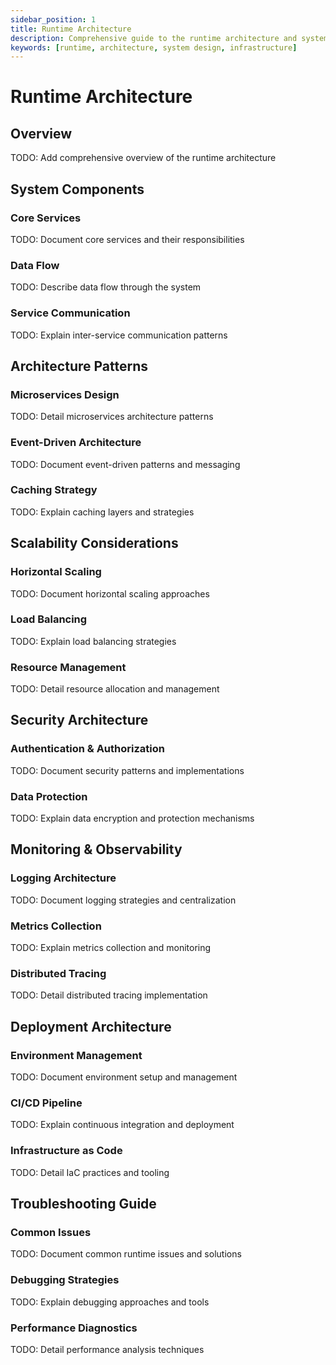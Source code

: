 ```yaml
---
sidebar_position: 1
title: Runtime Architecture
description: Comprehensive guide to the runtime architecture and system design
keywords: [runtime, architecture, system design, infrastructure]
---
```


# Runtime Architecture

## Overview

TODO: Add comprehensive overview of the runtime architecture

## System Components

### Core Services

TODO: Document core services and their responsibilities

### Data Flow

TODO: Describe data flow through the system

### Service Communication

TODO: Explain inter-service communication patterns

## Architecture Patterns

### Microservices Design

TODO: Detail microservices architecture patterns

### Event-Driven Architecture

TODO: Document event-driven patterns and messaging

### Caching Strategy

TODO: Explain caching layers and strategies

## Scalability Considerations

### Horizontal Scaling

TODO: Document horizontal scaling approaches

### Load Balancing

TODO: Explain load balancing strategies

### Resource Management

TODO: Detail resource allocation and management

## Security Architecture

### Authentication & Authorization

TODO: Document security patterns and implementations

### Data Protection

TODO: Explain data encryption and protection mechanisms

## Monitoring & Observability

### Logging Architecture

TODO: Document logging strategies and centralization

### Metrics Collection

TODO: Explain metrics collection and monitoring

### Distributed Tracing

TODO: Detail distributed tracing implementation

## Deployment Architecture

### Environment Management

TODO: Document environment setup and management

### CI/CD Pipeline

TODO: Explain continuous integration and deployment

### Infrastructure as Code

TODO: Detail IaC practices and tooling

## Troubleshooting Guide

### Common Issues

TODO: Document common runtime issues and solutions

### Debugging Strategies

TODO: Explain debugging approaches and tools

### Performance Diagnostics

TODO: Detail performance analysis techniques
